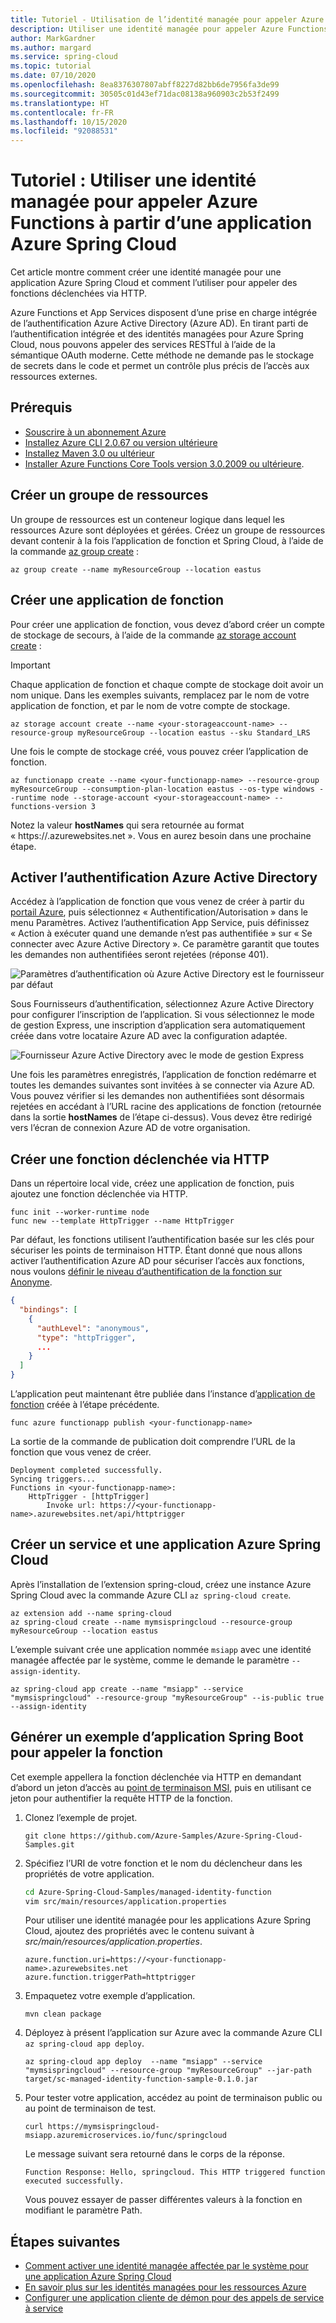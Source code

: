 ```yaml
---
title: Tutoriel - Utilisation de l’identité managée pour appeler Azure Functions à partir d’une application Azure Spring Cloud
description: Utiliser une identité managée pour appeler Azure Functions d’une application Azure Spring Cloud
author: MarkGardner
ms.author: margard
ms.service: spring-cloud
ms.topic: tutorial
ms.date: 07/10/2020
ms.openlocfilehash: 8ea8376307807abff8227d82bb6de7956fa3de99
ms.sourcegitcommit: 30505c01d43ef71dac08138a960903c2b53f2499
ms.translationtype: HT
ms.contentlocale: fr-FR
ms.lasthandoff: 10/15/2020
ms.locfileid: "92088531"
---
```

# <a name="tutorial-use-a-managed-identity-to-invoke-azure-functions-from-an-azure-spring-cloud-app"></a>Tutoriel : Utiliser une identité managée pour appeler Azure Functions à partir d’une application Azure Spring Cloud

Cet article montre comment créer une identité managée pour une application Azure Spring Cloud et comment l’utiliser pour appeler des fonctions déclenchées via HTTP.

Azure Functions et App Services disposent d’une prise en charge intégrée de l’authentification Azure Active Directory (Azure AD). En tirant parti de l’authentification intégrée et des identités managées pour Azure Spring Cloud, nous pouvons appeler des services RESTful à l’aide de la sémantique OAuth moderne. Cette méthode ne demande pas le stockage de secrets dans le code et permet un contrôle plus précis de l’accès aux ressources externes. 


## <a name="prerequisites"></a>Prérequis

* [Souscrire à un abonnement Azure](https://azure.microsoft.com/free/)
* [Installez Azure CLI 2.0.67 ou version ultérieure](/cli/azure/install-azure-cli)
* [Installez Maven 3.0 ou ultérieur](https://maven.apache.org/download.cgi)
* [Installer Azure Functions Core Tools version 3.0.2009 ou ultérieure](../azure-functions/functions-run-local.md#install-the-azure-functions-core-tools).


## <a name="create-a-resource-group"></a>Créer un groupe de ressources
Un groupe de ressources est un conteneur logique dans lequel les ressources Azure sont déployées et gérées. Créez un groupe de ressources devant contenir à la fois l’application de fonction et Spring Cloud, à l’aide de la commande [az group create](/cli/azure/group#az-group-create) :

```azurecli-interactive
az group create --name myResourceGroup --location eastus
```


## <a name="create-a-function-app"></a>Créer une application de fonction
Pour créer une application de fonction, vous devez d’abord créer un compte de stockage de secours, à l’aide de la commande [az storage account create](/cli/azure/storage/account#az-storage-account-create) :

> [!Important]
> Chaque application de fonction et chaque compte de stockage doit avoir un nom unique. Dans les exemples suivants, remplacez <your-functionapp-name> par le nom de votre application de fonction, et <your-storageaccount-name> par le nom de votre compte de stockage.

```azurecli-interactive
az storage account create --name <your-storageaccount-name> --resource-group myResourceGroup --location eastus --sku Standard_LRS
```

Une fois le compte de stockage créé, vous pouvez créer l’application de fonction.

```azurecli-interactive
az functionapp create --name <your-functionapp-name> --resource-group myResourceGroup --consumption-plan-location eastus --os-type windows --runtime node --storage-account <your-storageaccount-name> --functions-version 3
```

Notez la valeur **hostNames** qui sera retournée au format « https://<nom-de-votre-application-de-fonction>.azurewebsites.net ». Vous en aurez besoin dans une prochaine étape.


## <a name="enable-azure-active-directory-authentication"></a>Activer l’authentification Azure Active Directory

Accédez à l’application de fonction que vous venez de créer à partir du [portail Azure](https://portal.azure.com), puis sélectionnez « Authentification/Autorisation » dans le menu Paramètres. Activez l’authentification App Service, puis définissez « Action à exécuter quand une demande n’est pas authentifiée » sur « Se connecter avec Azure Active Directory ». Ce paramètre garantit que toutes les demandes non authentifiées seront rejetées (réponse 401).

![Paramètres d’authentification où Azure Active Directory est le fournisseur par défaut](media/spring-cloud-tutorial-managed-identities-functions/function-auth-config-1.jpg)

Sous Fournisseurs d’authentification, sélectionnez Azure Active Directory pour configurer l’inscription de l’application. Si vous sélectionnez le mode de gestion Express, une inscription d’application sera automatiquement créée dans votre locataire Azure AD avec la configuration adaptée.

![Fournisseur Azure Active Directory avec le mode de gestion Express](media/spring-cloud-tutorial-managed-identities-functions/function-auth-config-2.jpg)

Une fois les paramètres enregistrés, l’application de fonction redémarre et toutes les demandes suivantes sont invitées à se connecter via Azure AD. Vous pouvez vérifier si les demandes non authentifiées sont désormais rejetées en accédant à l’URL racine des applications de fonction (retournée dans la sortie **hostNames** de l’étape ci-dessus). Vous devez être redirigé vers l’écran de connexion Azure AD de votre organisation.


## <a name="create-an-http-triggered-function"></a>Créer une fonction déclenchée via HTTP

Dans un répertoire local vide, créez une application de fonction, puis ajoutez une fonction déclenchée via HTTP.

```console
func init --worker-runtime node
func new --template HttpTrigger --name HttpTrigger
```

Par défaut, les fonctions utilisent l’authentification basée sur les clés pour sécuriser les points de terminaison HTTP. Étant donné que nous allons activer l’authentification Azure AD pour sécuriser l’accès aux fonctions, nous voulons [définir le niveau d’authentification de la fonction sur Anonyme](../azure-functions/functions-bindings-http-webhook-trigger.md#secure-an-http-endpoint-in-production).

```json function.json
{
  "bindings": [
    {
      "authLevel": "anonymous",
      "type": "httpTrigger",
      ...
    }
  ]
}
```

L’application peut maintenant être publiée dans l’instance d’[application de fonction](#create-a-function-app) créée à l’étape précédente.

```console
func azure functionapp publish <your-functionapp-name>
```

La sortie de la commande de publication doit comprendre l’URL de la fonction que vous venez de créer.

```output
Deployment completed successfully.
Syncing triggers...
Functions in <your-functionapp-name>:
    HttpTrigger - [httpTrigger]
        Invoke url: https://<your-functionapp-name>.azurewebsites.net/api/httptrigger
```


## <a name="create-azure-spring-cloud-service-and-app"></a>Créer un service et une application Azure Spring Cloud
Après l’installation de l’extension spring-cloud, créez une instance Azure Spring Cloud avec la commande Azure CLI `az spring-cloud create`. 

```azurecli-interactive
az extension add --name spring-cloud
az spring-cloud create --name mymsispringcloud --resource-group myResourceGroup --location eastus
```

L’exemple suivant crée une application nommée `msiapp` avec une identité managée affectée par le système, comme le demande le paramètre `--assign-identity`.

```azurecli
az spring-cloud app create --name "msiapp" --service "mymsispringcloud" --resource-group "myResourceGroup" --is-public true --assign-identity
```

## <a name="build-sample-spring-boot-app-to-invoke-the-function"></a>Générer un exemple d’application Spring Boot pour appeler la fonction

Cet exemple appellera la fonction déclenchée via HTTP en demandant d’abord un jeton d’accès au [point de terminaison MSI](../active-directory/managed-identities-azure-resources/how-to-use-vm-token.md#get-a-token-using-http), puis en utilisant ce jeton pour authentifier la requête HTTP de la fonction.

1. Clonez l’exemple de projet. 

    ```console
    git clone https://github.com/Azure-Samples/Azure-Spring-Cloud-Samples.git
    ```

2. Spécifiez l’URI de votre fonction et le nom du déclencheur dans les propriétés de votre application. 

    ```bash
    cd Azure-Spring-Cloud-Samples/managed-identity-function
    vim src/main/resources/application.properties
    ```

    Pour utiliser une identité managée pour les applications Azure Spring Cloud, ajoutez des propriétés avec le contenu suivant à *src/main/resources/application.properties*.

    ```
    azure.function.uri=https://<your-functionapp-name>.azurewebsites.net
    azure.function.triggerPath=httptrigger
    ```

3. Empaquetez votre exemple d’application. 

    ```console
    mvn clean package
    ```

4. Déployez à présent l’application sur Azure avec la commande Azure CLI `az spring-cloud app deploy`. 

    ```azurecli
    az spring-cloud app deploy  --name "msiapp" --service "mymsispringcloud" --resource-group "myResourceGroup" --jar-path target/sc-managed-identity-function-sample-0.1.0.jar
    ```

5. Pour tester votre application, accédez au point de terminaison public ou au point de terminaison de test. 

    ```console
    curl https://mymsispringcloud-msiapp.azuremicroservices.io/func/springcloud
    ```

    Le message suivant sera retourné dans le corps de la réponse.
    ```output
    Function Response: Hello, springcloud. This HTTP triggered function executed successfully.
    ```
    
    Vous pouvez essayer de passer différentes valeurs à la fonction en modifiant le paramètre Path.

## <a name="next-steps"></a>Étapes suivantes

* [Comment activer une identité managée affectée par le système pour une application Azure Spring Cloud](./spring-cloud-howto-enable-system-assigned-managed-identity.md)
* [En savoir plus sur les identités managées pour les ressources Azure](https://github.com/MicrosoftDocs/azure-docs/blob/master/articles/active-directory/managed-identities-azure-resources/overview.md)
* [Configurer une application cliente de démon pour des appels de service à service](../app-service/configure-authentication-provider-aad.md#configure-a-daemon-client-application-for-service-to-service-calls)